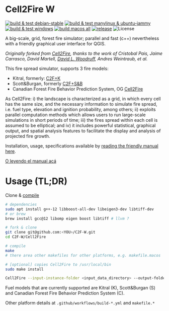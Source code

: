 # Cell2Fire W

[![build & test debian-stable](https://github.com/fire2a/C2F-W/actions/workflows/build-debian-stable.yml/badge.svg)](https://github.com/fire2a/C2F-W/actions/workflows/build-debian-stable.yml)
[![build & test manylinux & ubuntu-jammy](https://github.com/fire2a/C2F-W/actions/workflows/build-manylinux.yml/badge.svg)](https://github.com/fire2a/C2F-W/actions/workflows/build-manylinux.yml)
[![build & test windows](https://github.com/fire2a/C2F-W/actions/workflows/build-windows.yml/badge.svg)](https://github.com/fire2a/C2F-W/actions/workflows/build-windows.yml)
[![build macos all](https://github.com/fire2a/C2F-W/actions/workflows/build-macos.yml/badge.svg)](https://github.com/fire2a/C2F-W/actions/workflows/build-macos.yml)
[![release](https://github.com/fire2a/C2F-W/actions/workflows/release.yml/badge.svg)](https://github.com/fire2a/C2F-W/actions/workflows/release.yml)
![License](https://img.shields.io/github/license/fire2a/C2F-W.svg)

A big-scale, grid, forest fire simulator; parallel and fast (c++) nevertheless with a friendly graphical user interface for QGIS.

_Originally forked from [Cell2Fire](https://github.com/cell2fire/Cell2Fire), thanks to the work of Cristobal Pais, Jaime Carrasco, David Martell, [David L. Woodruff](https://github.com/DLWoodruff), Andres Weintraub, et al._

This fire spread simulator, supports 3 fire models:
* Kitral, formerly: [C2F+K](https://github.com/fire2a/C2FK)
* Scott&Burgan, formerly [C2F+S&B](https://github.com/fire2a/C2FSB) 
* Canadian Forest Fire Behavior Prediction System, OG [Cell2Fire](https://github.com/cell2fire/Cell2Fire)
  
As Cell2Fire: i) the landscape is characterized as a grid, in which every cell has the same size, and the necessary information to simulate fire spread, i.e. fuel type, elevation and ignition probability, among others; ii) exploits parallel computation methods which allows users to run large-scale simulations in short periods of time; iii) the fires spread within each cell is assumed to be elliptical; and iv) it includes powerful statistical, graphical output, and spatial analysis features to facilitate the display and analysis of projected fire growth.

Installation, usage, specifications available by [reading the friendly manual here](https://fire2a.github.io/docs/). 

[O leyendo el manual acá](https://fire2a.github.io/documentacion/)

# Usage (TL;DR)

Clone & [compile](https://fire2a.github.io/docs/docs/Cell2Fire/README.html)

```bash
# dependencies
sudo apt install g++-12 libboost-all-dev libeigen3-dev libtiff-dev
# or brew
brew install gcc@12 libomp eigen boost libtiff # llvm ?

# fork & clone 
git clone git@github.com:<YOU>/C2F-W.git
cd C2F-W/Cell2Fire

# compile
make 
# there area other makefiles for other platforms, e.g. makefile.macos

# [optional] copies Cell2Fire to /usr/local/bin
sudo make install  

Cell2Fire --input-instance-folder <input_data_directory> --output-folder <results_directory> --nsims <number of simulations> --sim <fuel model type>  


```
Fuel models that are currently supported are Kitral (K), Scott&Burgan (S) and Canadian Forest Fire Behavior Prediction System (C).

Other platform details at `.github/workflows/build-*.yml` and `makefile.*`


